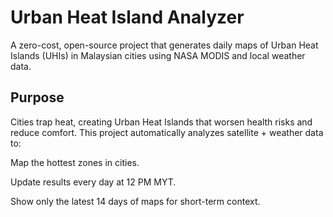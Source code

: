 # Urban Heat Island Analyzer

A zero-cost, open-source project that generates daily maps of Urban Heat Islands (UHIs) in Malaysian cities using NASA MODIS and local weather data.

## Purpose

Cities trap heat, creating Urban Heat Islands that worsen health risks and reduce comfort.
This project automatically analyzes satellite + weather data to:

Map the hottest zones in cities.

Update results every day at 12 PM MYT.

Show only the latest 14 days of maps for short-term context.